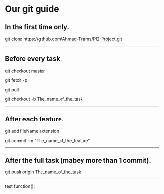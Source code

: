# Our git guide

## In the first time only.

git clone https://github.com/Ahmad-Teams/Pl2-Project.git

***********************************************************************

## Before every task.

git checkout master

git fetch -p

git pull

git checkout -b The_name_of_the_task

***********************************************************************

## After each feature.

git add fileName.extension

git commit -m "The_name_of_the_feature"

***********************************************************************

## After the full task (mabey more than 1 commit).

git push origin The_name_of_the_task 

***********************************************************************
test function();